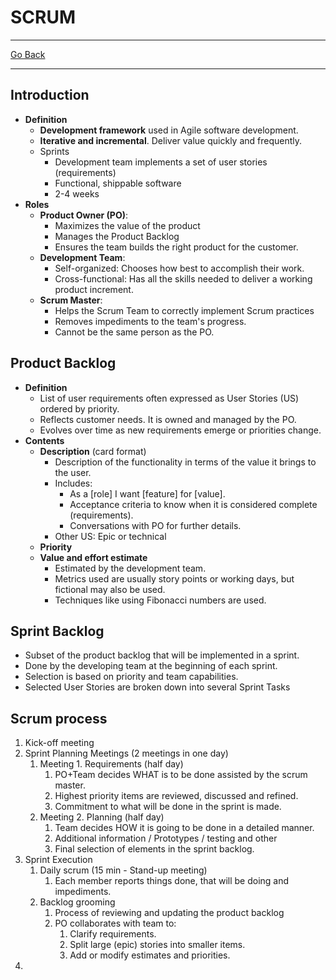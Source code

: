 # SCRUM
---
[Go Back](UNIOVI/3S2_IntSys/README.md)

---
## Introduction
- **Definition**
    - **Development framework** used in Agile software development.
    - **Iterative and incremental**. Deliver value quickly and frequently.
    - Sprints
	    - Development team implements a set of user stories (requirements)
	    - Functional, shippable software
	    - 2-4 weeks
- **Roles**
    - **Product Owner (PO)**:
	    - Maximizes the value of the product
	    - Manages the Product Backlog
	    - Ensures the team builds the right product for the customer.
    - **Development Team**:
        - Self-organized: Chooses how best to accomplish their work.
        - Cross-functional: Has all the skills needed to deliver a working product increment.
    - **Scrum Master**:  
	    - Helps the Scrum Team to correctly implement Scrum practices
	    - Removes impediments to the team's progress.
	    - Cannot be the same person as the PO.
## Product Backlog
- **Definition**
	- List of user requirements often expressed as User Stories (US) ordered by priority.
	- Reflects customer needs. It is owned and managed by the PO. 
	- Evolves over time as new requirements emerge or priorities change.
- **Contents**
	- **Description** (card format)
		- Description of the functionality in terms of the value it brings to the user.
		- Includes:
			- As a [role] I want [feature] for [value].
			- Acceptance criteria to know when it is considered complete (requirements).
			- Conversations with PO for further details.
		- Other US: Epic or technical
	- **Priority**
	- **Value and effort estimate**
		- Estimated by the development team.
		- Metrics used are usually story points or working days, but fictional may also be used.
		- Techniques like using Fibonacci numbers are used.
## Sprint Backlog
- Subset of the product backlog that will be implemented in a sprint.
- Done by the developing team at the beginning of each sprint.
- Selection is based on priority and team capabilities.
- Selected User Stories are broken down into several Sprint Tasks
## Scrum process
1. Kick-off meeting
2. Sprint Planning Meetings (2 meetings in one day)
	1. Meeting 1. Requirements (half day)
		1. PO+Team decides WHAT is to be done assisted by the scrum master.
		2. Highest priority items are reviewed, discussed and refined.
		3. Commitment to what will be done in the sprint is made.
	2. Meeting 2. Planning (half day)
		1. Team decides HOW it is going to be done in a detailed manner.
		2. Additional information / Prototypes / testing and other
		3. Final selection of elements in the sprint backlog.
3. Sprint Execution
	1. Daily scrum (15 min - Stand-up meeting)
		1. Each member reports things done, that will be doing and impediments.
	2. Backlog grooming
		1. Process of reviewing and updating the product backlog
		2. PO collaborates with team to:
			1. Clarify requirements.
			2. Split large (epic) stories into smaller items.
			3. Add or modify estimates and priorities.
4. 